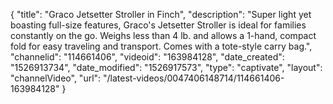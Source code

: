 {
    "title": "Graco Jetsetter Stroller in Finch",
    "description": "Super light yet boasting full-size features, Graco's Jetsetter Stroller is ideal for families constantly on the go. Weighs less than 4 lb. and allows a 1-hand, compact fold for easy traveling and transport. Comes with a tote-style carry bag.",
    "channelid": "114661406",
    "videoid": "163984128",
    "date_created": "1526913734",
    "date_modified": "1526917573",
    "type": "captivate",
    "layout": "channelVideo",
    "url": "\/latest-videos\/0047406148714\/114661406-163984128"
}